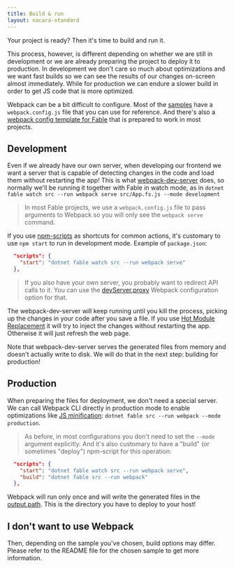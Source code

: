 ```yaml
---
title: Build & run
layout: nacara-standard
---
```


Your project is ready? Then it's time to build and run it.

This process, however, is different depending on whether we are still in development or we are already preparing the project to deploy it to production. In development we don't care so much about optimizations and we want fast builds so we can see the results of our changes on-screen almost immediately. While for production we can endure a slower build in order to get JS code that is more optimized.

Webpack can be a bit difficult to configure. Most of the [samples](https://github.com/fable-compiler/fable3-samples) have a `webpack.config.js` file that you can use for reference. And there's also a [webpack config template for Fable](https://github.com/fable-compiler/webpack-config-template/blob/master/webpack.config.js) that is prepared to work in most projects.

## Development

Even if we already have our own server, when developing our frontend we want a server that is capable of detecting changes in the code and load them without restarting the app! This is what [webpack-dev-server](https://github.com/webpack/webpack-dev-server) does, so normally we'll be running it together with Fable in watch mode, as in `dotnet fable watch src --run webpack serve src/App.fs.js --mode development`

> In most Fable projects, we use a `webpack.config.js` file to pass arguments to Webpack so you will only see the `webpack serve` command.

If you use [npm-scripts](https://docs.npmjs.com/misc/scripts) as shortcuts for common actions, it's customary to use `npm start` to run in development mode. Example of `package.json`:

```json
  "scripts": {
    "start": "dotnet fable watch src --run webpack serve"
  },
```

> If you also have your own server, you probably want to redirect API calls to it. You can use the [devServer.proxy](https://webpack.js.org/configuration/dev-server#devserverproxy) Webpack configuration option for that.

The webpack-dev-server will keep running until you kill the process, picking up the changes in your code after you save a file. If you use [Hot Module Replacement](https://elmish.github.io/hmr/) it will try to inject the changes without restarting the app. Otherwise it will just refresh the web page.

Note that webpack-dev-server serves the generated files from memory and doesn't actually write to disk. We will do that in the next step: building for production!

## Production

When preparing the files for deployment, we don't need a special server. We can call Webpack CLI directly in production mode to enable optimizations like [JS minification](https://webpack.js.org/configuration/optimization#optimizationminimize): `dotnet fable src --run webpack --mode production`.

> As before, in most configurations you don't need to set the `--mode` argument explicitly. And it's also customary to have a "build" (or sometimes "deploy") npm-script for this operation:

```json
  "scripts": {
    "start": "dotnet fable watch src --run webpack serve",
    "build": "dotnet fable src --run webpack"
  },
```

Webpack will run only once and will write the generated files in the [output.path](https://webpack.js.org/configuration/output#outputpath). This is the directory you have to deploy to your host!

## I don't want to use Webpack

Then, depending on the sample you've chosen, build options may differ. Please refer to the README file for the chosen sample to get more information.
